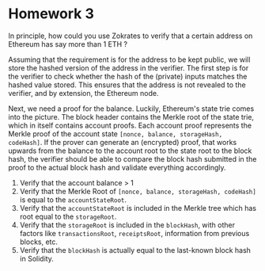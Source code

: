 # Homework 3

In principle, how could you use Zokrates to verify that a certain address on Ethereum has say more than 1 ETH ?

Assuming that the requirement is for the address to be kept public, we will store the hashed version of the address in the verifier. The first step is for the verifier to check whether the hash of the (private) inputs matches the hashed value stored. This ensures that the address is not revealed to the verifier, and by extension, the Ethereum node.

Next, we need a proof for the balance. Luckily, Ethereum's state trie comes into the picture. The block header contains the Merkle root of the state trie, which in itself contains account proofs. Each account proof represents the Merkle proof of the account state `[nonce, balance, storageHash, codeHash]`. If the prover can generate an (encrypted) proof, that works upwards from the balance to the account root to the state root to the block hash, the verifier should be able to compare the block hash submitted in the proof to the actual block hash and validate everything accordingly.

1. Verify that the account balance > 1
2. Verify that the Merkle Root of `[nonce, balance, storageHash, codeHash]` is equal to the `accountStateRoot`.
3. Verify that the `accountStateRoot` is included in the Merkle tree which has root equal to the `storageRoot`.
4. Verify that the `storageRoot` is included in the `blockHash`, with other factors like `transactionsRoot`, `receiptsRoot`, information from previous blocks, etc.
5. Verify that the `blockHash` is actually equal to the last-known block hash in Solidity.

